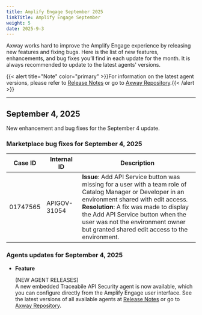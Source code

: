 ```yaml
---
title: Amplify Engage September 2025
linkTitle: Amplify Engage September
weight: 5
date: 2025-9-3
---
```

Axway works hard to improve the Amplify Engage experience by releasing new features and fixing bugs. Here is the list of new features, enhancements, and bug fixes you’ll find in each update for the month. It is always recommended to update to the latest agents' versions.

{{< alert title="Note" color="primary" >}}For information on the latest agent versions, please refer to [Release Notes](/docs/amplify_relnotes) or go to [Axway Repository](https://repository.axway.com/catalog?q=agents).{{< /alert >}}

---

## September 4, 2025

New enhancement and bug fixes for the September 4 update.

### Marketplace bug fixes for September 4, 2025

| Case ID | Internal ID | Description |
|-------------|--------------|---------------------------------------------------|
| 01747565 | APIGOV-31054 | **Issue**: Add API Service button was missing for a user with a team role of Catalog Manager or Developer in an environment shared with edit access. <br/>**Resolution**: A fix was made to display the Add API Service button when the user was not the environment owner but granted shared edit access to the environment. |

### Agents updates for September 4, 2025

* **Feature**

  (NEW AGENT RELEASES)</br>
  A new embedded Traceabile API Security agent is now available, which you can configure directly from the Amplify Engage user interface. See the latest versions of all available agents at [Release Notes](/docs/amplify_relnotes) or go to [Axway Repository](https://repository.axway.com/catalog?q=agents).
